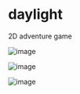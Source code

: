 # daylight
2D adventure game

![image](https://github.com/DissolveDZ/daylight/assets/68782699/7939a6ca-52e1-4ef4-bead-c6409fa20fbc)

![image](https://github.com/DissolveDZ/daylight/assets/68782699/e0fe273d-a0c5-4fad-9ed3-f776238fd0c6)

![image](https://github.com/DissolveDZ/daylight/assets/68782699/f9841aad-4f35-4d99-bfd9-b249f7a70eab)
